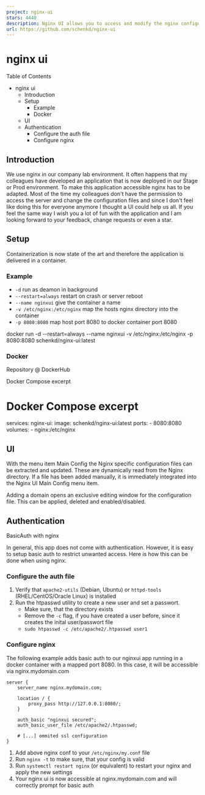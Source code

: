 ```yaml
---
project: nginx-ui
stars: 4440
description: Nginx UI allows you to access and modify the nginx configurations files without cli. 
url: https://github.com/schenkd/nginx-ui
---
```


nginx ui
========

Table of Contents

-   nginx ui
    -   Introduction
    -   Setup
        -   Example
        -   Docker
    -   UI
    -   Authentication
        -   Configure the auth file
        -   Configure nginx

Introduction
------------

We use nginx in our company lab environment. It often happens that my colleagues have developed an application that is now deployed in our Stage or Prod environment. To make this application accessible nginx has to be adapted. Most of the time my colleagues don't have the permission to access the server and change the configuration files and since I don't feel like doing this for everyone anymore I thought a UI could help us all. If you feel the same way I wish you a lot of fun with the application and I am looking forward to your feedback, change requests or even a star.

Setup
-----

Containerization is now state of the art and therefore the application is delivered in a container.

### Example

-   `-d` run as deamon in background
-   `--restart=always` restart on crash or server reboot
-   `--name nginxui` give the container a name
-   `-v /etc/nginx:/etc/nginx` map the hosts nginx directory into the container
-   `-p 8080:8080` map host port 8080 to docker container port 8080

docker run -d --restart=always --name nginxui -v /etc/nginx:/etc/nginx -p 8080:8080 schenkd/nginx-ui:latest

### Docker

Repository @ DockerHub

Docker Compose excerpt

# Docker Compose excerpt
services:
  nginx-ui:
    image: schenkd/nginx-ui:latest
    ports:
      - 8080:8080
    volumes:
      - nginx:/etc/nginx

UI
--

With the menu item Main Config the Nginx specific configuration files can be extracted and updated. These are dynamically read from the Nginx directory. If a file has been added manually, it is immediately integrated into the Nginx UI Main Config menu item.

Adding a domain opens an exclusive editing window for the configuration file. This can be applied, deleted and enabled/disabled.

Authentication
--------------

BasicAuth with nginx

In general, this app does not come with authentication. However, it is easy to setup basic auth to restrict unwanted access. Here is how this can be done when using nginx.

### Configure the auth file

1.  Verify that `apache2-utils` (Debian, Ubuntu) or `httpd-tools` (RHEL/CentOS/Oracle Linux) is installed
2.  Run the htpasswd utility to create a new user and set a passwort.
    -   Make sure, that the directory exists
    -   Remove the `-c` flag, if you have created a user before, since it creates the inital user/passwort file
    -   `sudo htpasswd -c /etc/apache2/.htpasswd user1`

### Configure nginx

The following example adds basic auth to our nginxui app running in a docker container with a mapped port 8080. In this case, it will be accessible via nginx.mydomain.com

```
server {
    server_name nginx.mydomain.com;

    location / {
        proxy_pass http://127.0.0.1:8080/;
    }

    auth_basic "nginxui secured";
    auth_basic_user_file /etc/apache2/.htpasswd;

    # [...] ommited ssl configuration
}
```

1.  Add above nginx conf to your `/etc/nginx/my.conf` file
2.  Run `nginx -t` to make sure, that your config is valid
3.  Run `systemctl restart nginx` (or equivalent) to restart your nginx and apply the new settings
4.  Your nginx ui is now accessible at nginx.mydomain.com and will correctly prompt for basic auth

